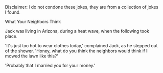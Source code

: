 Disclaimer: I do not condone these jokes, they are from a collection of jokes I found.

What Your Neighbors Think

Jack was living in Arizona, during a heat wave, when the following took place. 

'It's just too hot to wear clothes today,' complained Jack, as he stepped out of the shower. 'Honey, what do you think the neighbors would think if I mowed the lawn like this?' 

'Probably that I married you for your money.'

